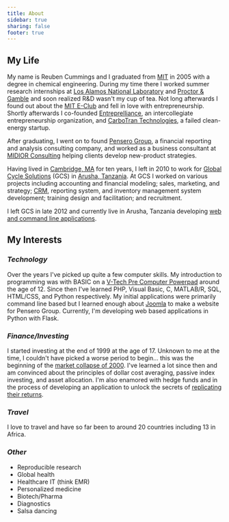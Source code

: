 ```yaml
---
title: About
sidebar: true
sharing: false
footer: true
---
```

## My Life

My name is Reuben Cummings and I graduated from [MIT](http://web.mit.edu/) in
2005 with a degree in chemical engineering. During my time there I worked summer
research internships at [Los Alamos National Laboratory](http://www.lanl.gov)
and [Proctor & Gamble](http://www.pg.com) and soon realized R&D wasn't my cup of
tea. Not long afterwards I found out about the
[MIT E-Club](http://web.mit.edu/e-club/) and fell in love with entrepreneurship.
Shortly afterwards I co-founded
[Entreprelliance](http://www.entreprelliance.com), an intercollegiate
entrepreneurship organization, and
[CarboTran Technologies](https://www.google.com/search?q=carbotran+technologies),
a failed clean-energy startup.

After graduating, I went on to found
[Pensero Group](https://www.google.com/search?q=pensero+group), a financial
reporting and analysis consulting company, and worked as a business consultant
at [MIDIOR Consulting](http://www.midior.com/) helping clients develop
new-product strategies.

Having lived in [Cambridge, MA]() for ten years, I left in 2010 to work for
[Global Cycle Solutions](http://www.gcstz.com/) (GCS) in
[Arusha, Tanzania](http://goo.gl/maps/eula2). At GCS I worked on various
projects including accounting and financial modeling; sales, marketing, and
strategy; [CRM](http://en.wikipedia.org/wiki/CRM), reporting system, and
inventory management system development; training design and facilitation; and
recruitment.


I left GCS in late 2012 and currently live in Arusha, Tanzania developing
[web and command line applications](/projects).

## My Interests

### _Technology_

Over the years I've picked up quite a few computer skills. My introduction to
programming was with BASIC on a
[V-Tech Pre Computer Powerpad](https://www.google.com/search?q=vtech+pre+computer+powerpad)
around the age of 12. Since then I've learned PHP, Visual Basic, C, MATLAB/R,
SQL, HTML/CSS, and Python respectively. My initial applications were primarily
command line based but I learned enough about [Joomla](http://www.joomla.org) to
make a website for Pensero Group. Currently, I'm developing web based
applications in Python with Flask.

### _Finance/Investing_

I started investing at the end of 1999 at the age of 17. Unknown to me at the
time, I couldn't have picked a worse period to begin... this was the beginning
of the [market collapse of 2000](). I've learned a lot since then and am
convinced about the principles of dollar cost averaging, passive index
investing, and asset allocation. I'm also enamored with hedge funds and in the
process of developing an application to unlock the secrets of [replicating their
returns](http://en.wikipedia.org/wiki/Hedge_fund_replication).

### _Travel_

I love to travel and have so far been to around 20 countries including 13 in
Africa.

### _Other_

* Reproducible research
* Global health
* Healthcare IT (think EMR)
* Personalized medicine
* Biotech/Pharma
* Diagnostics
* Salsa dancing
